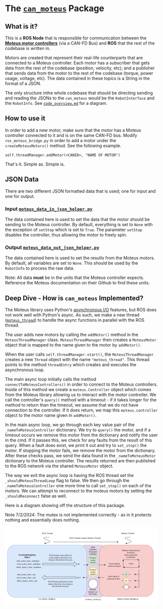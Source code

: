 # The [`can_moteus`](https://github.com/TrickfireRobotics/urc-2023/tree/main/src/can_moteus) Package


## **What is it?**
This is a **ROS Node** that is responsible for communication between the [**Moteus motor controllers**](https://github.com/mjbots/moteus) (via a CAN-FD Bus) and **ROS** that the rest of the codebase is written in. 

Motors are created that represent their real-life counterparts that are connected to a Moteus controller. Each motor has a subscriber that gets data from the rest of the codebase (position, velocity, etc); and a publisher that sends data from the motor to the rest of the codebase (torque, power usage, voltage, etc). The data contained in these topics is a String in the format of a JSON.

The only structure inthe whole codebase that should be directing sending and reading the JSONs to the `can_moteus` would be the `RobotInterface` and the `RobotInfo`. See [`code_overview.md`](./code_overview.md) for a diagram. 


## **How to use it**
In order to add a new motor, make sure that the motor has a Moteus controller connected to it and is on the same CAN-FD bus. Modify `ros_moteus_bridge.py` in order to add a motor under the `createMoteusMotors()` method. See the following example.

```
self.threadManager.addMotor(<CANID>, "NAME OF MOTOR")
```

That's it. Simple as. Simple is.

## **JSON Data**
There are two different JSON formatted data that is used; one for input and one for output.

### Input [`moteus_data_in_json_helper.py`](../src/utility/moteus_data_in_json_helper.py)
The data contained here is used to set the data that the motor should be sending to the Moteus controller. By default, everything is set to `None` with the exception of `setStop` which is set to `True`. The parameter `setStop` disables the controller, thus allowing the motor to freely spin.  

### Output [`moteus_data_out_json_helper.py`](../src/utility/moteus_data_out_json_helper.py)
The data contained here is used to set the results from the Moteus motors. By default, all variables are set to `None`. This should be used by the `RobotInfo` to process the raw data.

Note: All data **must** be in the units that the Moteus controller expects. Reference the Moteus documentation on their Github to find these units. 


## **Deep Dive - How is `can_moteus` Implemented?**
The Moteus library uses Python's [asynchronous I/O](https://docs.python.org/3/library/asyncio.html) features, but ROS does not work well with Python's async. As such, we make a new thread ([`moteus_thread`](../src/can_moteus/can_moteus/moteus_thread_manager.py)) to handle the async functions in parallel with the ROS thread. 

The user adds new motors by calling the `addMotor()` method in the `MoteusThreadManager` class. `MoteusThreadManager` then creates a `MoteusMotor` object that is mapped to the name given to the motor by `addMotor()`. 

When the user calls `self.threadManager.start()`, the `MoteusThreadManager` creates a new `Thread` object with the name `"moteus_thread"`. This thread points to the method `threadEntry` which creates and executes the asynchronous loop. 

The main async loop initially calls the method `connectToMoteusControllers()` in order
to connect to the Moteus controllers. Inside of this method we create a `moteus.Controller` object which comes from the Moteus library allowing us to interact with the motor controller. We call the controller's `query()` method with a timeout - if it takes longer for the method to return than the timeout, we assume that we do not have connection to the controller. If it does return, we map this `moteus.controller` object to the motor name given in `addMotor()`. 

In the main async loop, we go through each key value pair of the `_nameToMoteusController` dictionary. We try to `query()` the motor, and if a timeout occurs we remove this motor from the dictionary and notify the user in the cmd. If it passes this, we check for any faults from the result of this query. When a fault does exist, we print it out and try to `set_stop()` the motor. If stopping the motor fails, we remove the motor from the dictionary. After these checks pass, we send the data found in the `_nameToMoteusMotor` dictionary to the Moteus controller. The results returned are then published to the ROS network via the shared `MoteusMotor` object. 

The way we exit the async loop is having the ROS thread set the `_shouldMoteusThreadLoop` flag to false. We then go through the `_nameToMoteusController` one more time to call `set_stop()` on each of the motors. We can attempt to reconnect to the moteus motors by setting the `_shouldReconnect` false as well. 

Here is a diagram showing off the structure of this package.

Note 7/2/2024: The mutex is not implemented correctly - as in it protects nothing and essentially does nothing. 


![Can Moteus Overview](can_moteus_overview.png)

